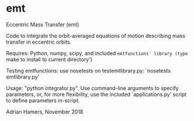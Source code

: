 # emt
Eccentric Mass Transfer (emt)

Code to integrate the orbit-averaged equations of motion describing mass transfer in eccentric orbits.

Requires: Python, numpy, scipy, and included `emtfunctions' library (type `make to install to current directory')

Testing emtfunctions: use nosetests on testemtlibrary.py: `nosetests emtlibrary.py'

Usage: "python integrator.py". Use command-line arguments to specify parameters,
or, for more flexibility, use the included `applications.py' script to define parameters
in-script.

Adrian Hamers, November 2018
